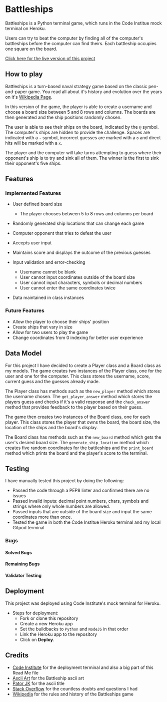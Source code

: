 # Battleships

Battleships is a Python terminal game, which runs in the Code Institue mock terminal on Heroku.

Users can try to beat the computer by finding all of the computer's battleships before the computer can find theirs. Each battleship occupies one square on the board.

[Click here for the live version of this project](https://battleships-diogo.herokuapp.com/)

## How to play

Battleships is a turn-based naval strategy game based on the classic pen-and-paper game. You read all about it's history and evolution over the years on it's [Wikipedia Page](https://en.wikipedia.org/wiki/Battleship_(game)).

In this version of the game, the player is able to create a username and choose a board size between 5 and 8 rows and columns. The boards are then generated and the ship positions randomly chosen.

The user is able to see their ships on the board, indicated by the `@` symbol. The computer's ships are hidden to provide the challenge. Spaces are indicated with a `-` symbol, incorrect guesses are marked with a `o` and direct hits will be marked with a `x`.

The player and the computer will take turns attempting to guess where their opponent's ship is to try and sink all of them. The winner is the first to sink their opponent's five ships.

## Features

### Implemented Features

- User defined board size
    - The player chooses between 5 to 8 rows and columns per board
- Randomly generated ship locations that can change each game


- Computer opponent that tries to defeat the user
- Accepts user input
- Maintains score and displays the outcome of the previous guesses


- Input validation and error-checking
    - Username cannot be blank
    - User cannot input coordinates outside of the board size
    - User cannot input characters, symbols or decimal numbers
    - User cannot enter the same coordinates twice
- Data maintained in class instances

### Future Features

- Allow the player to choose their ships' position
- Create ships that vary in size
- Allow for two users to play the game
- Change coordinates from 0 indexing for better user experience

## Data Model

For this project I have decided to create a Player class and a Board class as my models. The game creates two instances of the Player class, one for the user and one for the computer. This class stores the username, score, current guess and the guesses already made.

The Player class has methods such as the `new_player` method which stores the username chosen. The `get_player_answer` method which stores the players guess and checks if it's a valid response and the `check_answer` method that provides feedback to the player based on their guess.

The game then creates two instances of the Board class, one for each player. This class stores the player that owns the board, the board size, the location of the ships and the board's display.

The Board class has methods such as the `new_board` method which gets the user's desired board size. The `generate_ship_location` method which creates five random coordinates for the battleships and the `print_board` method which prints the board and the player's score to the terminal.

## Testing

I have manually tested this project by doing the following:
  - Passed the code through a PEP8 linter and confirmed there are no issues
  - Passed invalid inputs: decimal point numbers, chars, symbols and strings where only whole numbers are allowed.
  - Passed inputs that are outside of the board size and input the same coordinates more than once.
  - Tested the game in both the Code Institue Heroku terminal and my local Gitpod terminal

### Bugs

#### Solved Bugs

#### Remaining Bugs

#### Validator Testing

## Deployment

This project was deployed using Code Institute's mock terminal for Heroku.

  - Steps for deployment:
    - Fork or clone this repository
    - Create a new Heroku app
    - Set the buildbacks to `Python` and `NodeJS` in that order
    - Link the Heroku app to the repository
    - Click on __Deploy__.

## Credits

- [Code Institute](https://codeinstitute.net/) for the deployment terminal and also a big part of this Read Me file
- [Ascii Art](https://www.asciiart.eu/vehicles/navy) for the Battleship ascii art
- [Pator JK](https://patorjk.com/software/taag/#p=display&v=0&f=Slant&t=Battleships) for the ascii title
- [Stack Overflow](https://stackoverflow.com/) for the countless doubts and questions I had
- [Wikipedia](https://en.wikipedia.org/wiki/Battleship_(game)) for the rules and history of the Battleships game